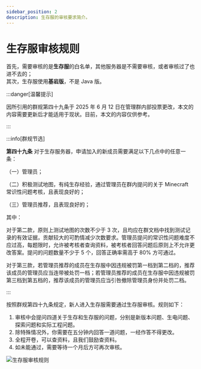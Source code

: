 ```yaml
---
sidebar_position: 2
description: 生存服的审核要求简介。
---
```


# 生存服审核规则

首先，需要审核的是**生存服**的白名单，其他服务器是不需要审核，或者审核过了也进不去的；  
其次，生存服使用**基岩版**，不是 Java 版。

:::danger[温馨提示]

因所引用的群规第四十九条于 2025 年 6 月 12 日在管理群内部投票更改，本文的内容需要更新后才能适用于现状。目前，本文的内容仅供参考。

:::

:::info[群规节选]

**第四十九条** 对于生存服务器，申请加入的新成员需要满足以下几点中的任意一条：

（一）管理员；

（二）积极测试地图，有纯生存经验，通过管理员在群内提问的关于 Minecraft 常识性问题考核，且表现良好的；

（三）管理员推荐，且表现良好的；

其中：

对于第二款，原则上测试地图的次数不少于 3 次，且均应在群文档中找到测试记录的有效证据，贡献较大的可酌情减少次数要求。管理员提问的常识性问题难度不应过高，每题限时，允许被考核者查询资料，被考核者回答问题后原则上不允许更改答案。提问的问题数量不少于 5 个，回答正确率需高于 80% 方可通过。

对于第三款，若管理员推荐的成员在生存服中因违规被罚第一档到第二档的，推荐该成员的管理员应当连带被处罚一档；若管理员推荐的成员在生存服中因违规被罚第三档到第五档的，推荐该成员的管理员应当引咎撤除管理员身份并处罚二档。

:::

按照群规第四十九条规定，新人进入生存服需要通过生存服审核。规则如下：

1. 审核中会提问四道关于生存和生存服的问题，分别是新版本问题、生电问题、探索问题和实际工程问题。
2. 除特殊情况外，你需要在五分钟内回答一道问题，一经作答不得更改。
3. 全程开卷，可以查资料，且我们鼓励查资料。
4. 如未能通过，需要等待一个月后方可再次审核。

![生存服审核规则](/servers/SurvivalIII/audit.png)
